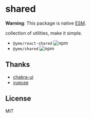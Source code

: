 # shared

**Warning**: This package is native [ESM](https://developer.mozilla.org/en-US/docs/Web/JavaScript/Guide/Modules).

collection of utilities, make it simple.

- `@yme/react-shared` ![npm](https://img.shields.io/npm/dm/@yme/react-shared?color=5755d9&label=)
- `@yme/shared` ![npm](https://img.shields.io/npm/dm/@yme/shared?color=5755d9&label=)

## Thanks

- [chakra-ui](https://github.com/chakra-ui/chakra-ui/)
- [vueuse](https://github.com/vueuse/vueuse/)

## License

MIT
